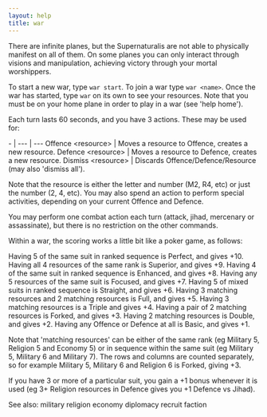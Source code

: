 ```yaml
---
layout: help
title: war
---
```


There are infinite planes, but the Supernaturalis are not able to physically 
manifest on all of them.  On some planes you can only interact through visions 
and manipulation, achieving victory through your mortal worshippers.

To start a new war, type `war start`.  To join a war type `war <name>`.  Once 
the war has started, type `war` on its own to see your resources.  Note that 
you must be on your home plane in order to play in a war (see 'help home').

Each turn lasts 60 seconds, and you have 3 actions.  These may be used for: 

\- | 
--- | ---
Offence \<resource\> | Moves a resource to Offence, creates a new resource.
Defence \<resource\> | Moves a resource to Defence, creates a new resource.
Dismiss \<resource\> | Discards Offence/Defence/Resource (may also 'dismiss all').

Note that the resource is either the letter and number (M2, R4, etc) or just 
the number (2, 4, etc).  You may also spend an action to perform special 
activities, depending on your current Offence and Defence.

You may perform one combat action each turn (attack, jihad, mercenary or 
assassinate), but there is no restriction on the other commands.

Within a war, the scoring works a little bit like a poker game, as follows:

Having 5 of the same suit in ranked sequence is Perfect, and gives +10.
Having all 4 resources of the same rank is Superior, and gives +9.
Having 4 of the same suit in ranked sequence is Enhanced, and gives +8.
Having any 5 resources of the same suit is Focused, and gives +7.
Having 5 of mixed suits in ranked sequence is Straight, and gives +6.
Having 3 matching resources and 2 matching resources is Full, and gives +5.
Having 3 matching resources is a Triple and gives +4.
Having a pair of 2 matching resources is Forked, and gives +3.
Having 2 matching resources is Double, and gives +2.
Having any Offence or Defence at all is Basic, and gives +1.

Note that 'matching resources' can be either of the same rank (eg Military 5, 
Religion 5 and Economy 5) or in sequence within the same suit (eg Military 5, 
Military 6 and Military 7).  The rows and columns are counted separately, so 
for example Military 5, Military 6 and Religion 6 is Forked, giving +3.

If you have 3 or more of a particular suit, you gain a +1 bonus whenever it is 
used (eg 3+ Religion resources in Defence gives you +1 Defence vs Jihad).  

See also: military religion economy diplomacy recruit faction
